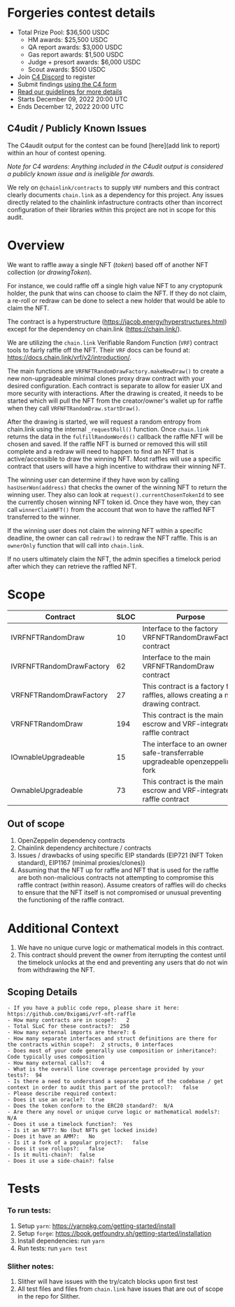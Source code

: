 # Forgeries contest details
- Total Prize Pool: $36,500 USDC
  - HM awards: $25,500 USDC 
  - QA report awards: $3,000 USDC 
  - Gas report awards: $1,500 USDC 
  - Judge + presort awards: $6,000 USDC 
  - Scout awards: $500 USDC
- Join [C4 Discord](https://discord.gg/code4rena) to register
- Submit findings [using the C4 form](https://code4rena.com/contests/2022-12-forgeries-contest/submit)
- [Read our guidelines for more details](https://docs.code4rena.com/roles/wardens)
- Starts December 09, 2022 20:00 UTC
- Ends December 12, 2022 20:00 UTC

## C4udit / Publicly Known Issues

The C4audit output for the contest can be found [here](add link to report) within an hour of contest opening.

*Note for C4 wardens: Anything included in the C4udit output is considered a publicly known issue and is ineligible for awards.*

We rely on `@chainlink/contracts` to supply `VRF` numbers and this contract clearly documents `chain.link` as a dependency for this project. Any issues directly related to the chainlink infastructure contracts other than incorrect configuration of their libraries within this project are not in scope for this audit.

# Overview

We want to raffle away a single NFT (_token_) based off of another NFT collection (or _drawingToken_).

For instance, we could raffle off a single high value NFT to any cryptopunk holder, the punk that wins can choose to claim the NFT. If they do not claim, a re-roll or redraw can be done to select a new holder that would be able to claim the NFT.

The contract is a hyperstructure (https://jacob.energy/hyperstructures.html) except for the dependency on chain.link (https://chain.link/).

We are utilizing the `chain.link` Verifiable Random Function (`VRF`) contract tools to fairly raffle off the NFT. Their `VRF` docs can be found at: https://docs.chain.link/vrf/v2/introduction/.

The main functions are `VRFNFTRandomDrawFactory.makeNewDraw()` to create a new non-upgradeable minimal clones proxy draw contract with your desired configuration. Each contract is separate to allow for easier UX and more security with interactions. After the drawing is created, it needs to be started which will pull the NFT from the creator/owner's wallet up for raffle when they call `VRFNFTRandomDraw.startDraw()`.

After the drawing is started, we will request a random entropy from chain.link using the internal `_requestRoll()` function. Once `chain.link` returns the data in the `fulfillRandomWords()` callback the raffle NFT will be chosen and saved. If the raffle NFT is burned or removed this will still complete and a redraw will need to happen to find an NFT that is active/accessible to draw the winning NFT. Most raffles will use a specific contract that users will have a high incentive to withdraw their winning NFT.

The winning user can determine if they have won by calling `hasUserWon(address)` that checks the owner of the winning NFT to return the winning user. They also can look at `request().currentChosenTokenId` to see the currently chosen winning NFT token id. Once they have won, they can call `winnerClaimNFT()` from the account that won to have the raffled NFT transferred to the winner.

If the winning user does not claim the winning NFT within a specific deadline, the owner can call `redraw()` to redraw the NFT raffle. This is an `ownerOnly` function that will call into `chain.link`.

If no users ultimately claim the NFT, the admin specifies a timelock period after which they can retrieve the raffled NFT.

# Scope

| Contract | SLOC | Purpose | Libraries used |  
| ----------- | ----------- | ----------- | ----------- |
| IVRFNFTRandomDraw | 10 | Interface to the factory VRFNFTRandomDrawFactory contract | None |
| IVRFNFTRandomDrawFactory | 62 | Interface to the main VRFNFTRandomDraw contract | None |
| VRFNFTRandomDrawFactory | 27 | This contract is a factory for raffles, allows creating a new drawing contract. | [`@openzeppelin/contracts-upgradeable`](https://openzeppelin.com/contracts/) |
| VRFNFTRandomDraw | 194 | This contract is the main escrow and VRF-integrated raffle contract | [`@openzeppelin/contracts-upgradeable`](https://openzeppelin.com/contracts/), [`@chainlink/contracts`](https://github.com/smartcontractkit/chainlink) |
| IOwnableUpgradeable | 15 | The interface to an owner safe-transferrable upgradeable openzeppelin fork | | 
| OwnableUpgradeable | 73 | This contract is the main escrow and VRF-integrated raffle contract | [`@openzeppelin/contracts-upgradeable`](https://openzeppelin.com/contracts/) |

## Out of scope

1. OpenZeppelin dependency contracts
2. Chainlink dependency architecture / contracts
3. Issues / drawbacks of using specific EIP standards (EIP721 (NFT Token standard), EIP1167 (minimal proxies/clones))
4. Assuming that the NFT up for raffle and NFT that is used for the raffle are both non-malicious contracts not attempting to compromise this raffle contract (within reason). Assume creators of raffles will do checks to ensure that the NFT itself is not compromised or unusual preventing the functioning of the raffle contract.

# Additional Context

1. We have no unique curve logic or mathematical models in this contract.
2. This contract should prevent the owner from iterrupting the contest until the timelock unlocks at the end and preventing any users that do not win from withdrawing the NFT.

## Scoping Details 
```
- If you have a public code repo, please share it here:  https://github.com/0xigami/vrf-nft-raffle
- How many contracts are in scope?:   2
- Total SLoC for these contracts?:  250
- How many external imports are there?: 6 
- How many separate interfaces and struct definitions are there for the contracts within scope?:  2 structs, 0 interfaces
- Does most of your code generally use composition or inheritance?:   Code typically uses composition
- How many external calls?:   4
- What is the overall line coverage percentage provided by your tests?:  94
- Is there a need to understand a separate part of the codebase / get context in order to audit this part of the protocol?:   false
- Please describe required context:   
- Does it use an oracle?:  true
- Does the token conform to the ERC20 standard?:  N/A
- Are there any novel or unique curve logic or mathematical models?: N/A
- Does it use a timelock function?:  Yes
- Is it an NFT?: No (but NFTs get locked inside)
- Does it have an AMM?:   No
- Is it a fork of a popular project?:   false
- Does it use rollups?:   false
- Is it multi-chain?:  false
- Does it use a side-chain?: false 
```

# Tests

### To run tests:

1. Setup `yarn`: https://yarnpkg.com/getting-started/install
2. Setup `forge`: https://book.getfoundry.sh/getting-started/installation
3. Install dependencies: run `yarn`
4. Run tests: run `yarn test`

### Slither notes:

1. Slither will have issues with the try/catch blocks upon first test
2. All test files and files from `chain.link` have issues that are out of scope in the repo for Slither.